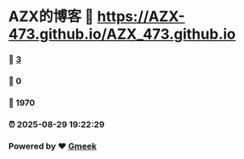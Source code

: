 # AZX的博客 :link: https://AZX-473.github.io/AZX_473.github.io 
### :page_facing_up: [3](https://AZX-473.github.io/AZX_473.github.io/tag.html) 
### :speech_balloon: 0 
### :hibiscus: 1970 
### :alarm_clock: 2025-08-29 19:22:29 
### Powered by :heart: [Gmeek](https://github.com/Meekdai/Gmeek)
